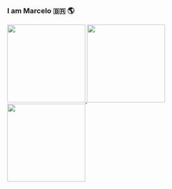 ### I am Marcelo 🇧🇷 🌎 

<a href="https://github.com/DnsReach">
  <img height="180em" src="https://github-readme-stats.vercel.app/api?username=DnsReach&show_icons=true&theme=tokyonight&include_all_commits=true&count_private=true"/>
  <img height="180em" src="https://github-readme-stats.vercel.app/api/top-langs/?username=DnsReach&layout=compact&langs_count=16&theme=tokyonight"/>
  <img height="180em" src="https://github-readme-stats.vercel.app/api/top-langs/?username=DnsReach&layout=compact&langs_count=7&theme=tokyonight"/>
</div>
<div style="display: inline_block"><br>

<!--
**DnsReach/DnsReach** is a ✨ _special_ ✨ repository because its `README.md` (this file) appears on your GitHub profile.

Here are some ideas to get you started:

- 🔭 I’m currently working on ...
- 🌱 I’m currently learning ...
- 👯 I’m looking to collaborate on ...
- 🤔 I’m looking for help with ...
- 💬 Ask me about ...
- 📫 How to reach me: ...
- 😄 Pronouns: ...
- ⚡ Fun fact: ...
-->
